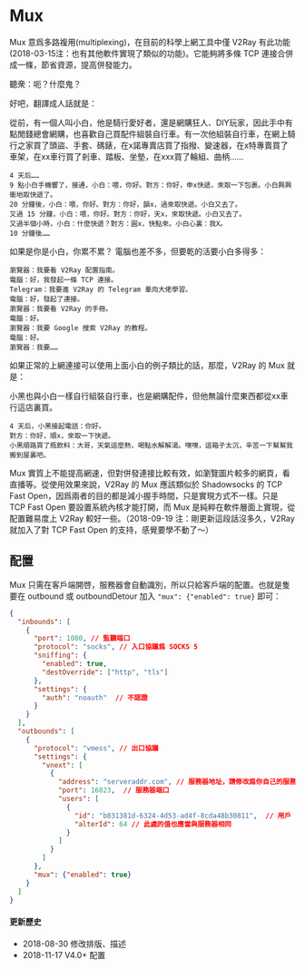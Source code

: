 # Mux

Mux 意爲多路複用(multiplexing)，在目前的科學上網工具中僅 V2Ray 有此功能(2018-03-15注：也有其他軟件實現了類似的功能)。它能夠將多條 TCP 連接合併成一條，節省資源，提高併發能力。

聽衆：呃？什麼鬼？

好吧，翻譯成人話就是：

從前，有一個人叫小白，他是騎行愛好者，還是網購狂人、DIY玩家，因此手中有點閒錢總會網購，也喜歡自己買配件組裝自行車。有一次他組裝自行車，在網上騎行之家買了頭盜、手套、碼錶，在x諾專賣店買了指撥、變速器，在x特專賣買了車架，在xx車行買了剎車、踏板、坐墊，在xxx買了輪組、曲柄……

    4 天后……
    9 點小白手機響了，接通，小白：喂，你好。對方：你好，申x快遞，來取一下包裹。小白興興衝地取快遞了。
    20 分鐘後，小白：喂，你好。對方：你好，韻x，過來取快遞。小白又去了。
    又過 15 分鐘，小白：喂，你好。對方：你好，天x，來取快遞。小白又去了。
    又過半個小時，小白：什麼快遞？對方：圓x，快點來。小白心裏：我X。
    10 分鐘後……


如果是你是小白，你累不累？
電腦也差不多，但要乾的活要小白多得多：

    瀏覽器：我要看 V2Ray 配置指南。
    電腦：好，我發起一條 TCP 連接。
    Telegram：我要進 V2Ray 的 Telegram 羣向大佬學習。
    電腦：好，發起了連接。
    瀏覽器：我要看 V2Ray 的手冊。
    電腦：好。
    瀏覽器：我要 Google 搜索 V2Ray 的教程。
    電腦：好。
    瀏覽器：我要……

如果正常的上網連接可以使用上面小白的例子類比的話，那麼，V2Ray 的 Mux 就是：

小黑也與小白一樣自行組裝自行車，也是網購配件，但他無論什麼東西都從xx車行這店裏買。

    4 天后，小黑接起電話：你好。
    對方：你好，順x，來取一下快遞。
    小黑順路買了瓶飲料：大哥，天氣這麼熱，喝點水解解渴。嘿嘿，這箱子太沉，辛苦一下幫幫我搬到屋裏吧。

Mux 實質上不能提高網速，但對併發連接比較有效，如瀏覽圖片較多的網頁，看直播等。從使用效果來說，V2Ray 的 Mux 應該類似於 Shadowsocks 的 TCP Fast Open，因爲兩者的目的都是減小握手時間，只是實現方式不一樣。只是 TCP Fast Open 要設置系統內核才能打開，而 Mux 是純粹在軟件層面上實現，從配置難易度上 V2Ray 較好一些。（2018-09-19 注：剛更新這段話沒多久，V2Ray 就加入了對 TCP Fast Open 的支持，感覺要學不動了～）

## 配置

Mux 只需在客戶端開啓，服務器會自動識別，所以只給客戶端的配置。也就是隻要在 outbound 或 outboundDetour 加入 `"mux": {"enabled": true}` 即可：

```json
{
  "inbounds": [
    {
      "port": 1080, // 監聽端口
      "protocol": "socks", // 入口協議爲 SOCKS 5
      "sniffing": {
        "enabled": true,
        "destOverride": ["http", "tls"]
      },
      "settings": {
        "auth": "noauth"  // 不認證
      }
    }
  ],
  "outbounds": [
    {
      "protocol": "vmess", // 出口協議
      "settings": {
        "vnext": [
          {
            "address": "serveraddr.com", // 服務器地址，請修改爲你自己的服務器 ip 或域名
            "port": 16823,  // 服務器端口
            "users": [
              {
                "id": "b831381d-6324-4d53-ad4f-8cda48b30811",  // 用戶 ID，必須與服務器端配置相同
                "alterId": 64 // 此處的值也應當與服務器相同
              }
            ]
          }
        ]
      },
      "mux": {"enabled": true}
    }
  ]
}

```

#### 更新歷史

- 2018-08-30 修改排版、描述
- 2018-11-17 V4.0+ 配置

